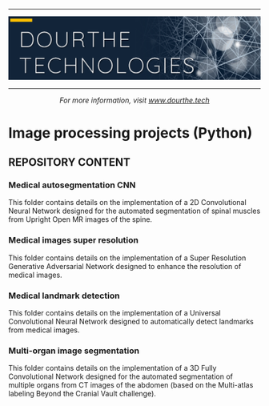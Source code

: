 ___

<a href='http://www.dourthe.tech'> <img src='Dourthe_Technologies_Headers.png' /></a>
___
<center><em>For more information, visit <a href='http://www.dourthe.tech'>www.dourthe.tech</a></em></center>

# Image processing projects (Python)

## REPOSITORY CONTENT

### Medical autosegmentation CNN
This folder contains details on the implementation of a 2D Convolutional Neural Network designed for the automated segmentation of spinal muscles from Upright Open MR images of the spine.

### Medical images super resolution
This folder contains details on the implementation of a Super Resolution Generative Adversarial Network designed to enhance the resolution of medical images.

### Medical landmark detection
This folder contains details on the implementation of a Universal Convolutional Neural Network designed to automatically detect landmarks from medical images.

### Multi-organ image segmentation
This folder contains details on the implementation of a 3D Fully Convolutional Network designed for the automated segmentation of multiple organs from CT images of the abdomen (based on the Multi-atlas labeling Beyond the Cranial Vault challenge).
